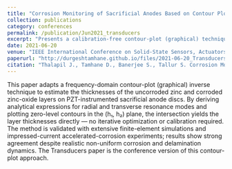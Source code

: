 ```yaml
---
title: "Corrosion Monitoring of Sacrificial Anodes Based on Contour Plot Analysis of Electro-Mechanical Impedance Spectra"
collection: publications
category: conferences
permalink: /publication/Jun2021_transducers
excerpt: "Presents a calibration-free contour-plot (graphical) technique to extract zinc and zinc-oxide film thicknesses from resonance frequencies in EMI spectra. Validated with FEA and impressed-current corrosion experiments, the method is computationally light and suitable for in-situ anode health monitoring."
date: 2021-06-20
venue: "IEEE International Conference on Solid-State Sensors, Actuators and Microsystems (Transducers)"
paperurl: "http://durgeshtamhane.github.io/files/2021-06-20_Transducers.pdf"
citation: "Thalapil J., Tamhane D., Banerjee S., Tallur S. Corrosion Monitoring of Sacrificial Anodes Based on Contour Plot Analysis of Electro-Mechanical Impedance Spectra. Proc. Transducers 2021."
---
```




This paper adapts a frequency-domain contour-plot (graphical) inverse technique to estimate the thicknesses of the uncorroded zinc and corroded zinc-oxide layers on PZT-instrumented sacrificial anode discs. By deriving analytical expressions for radial and transverse resonance modes and plotting zero-level contours in the (h₁, h₂) plane, the intersection yields the layer thicknesses directly — no iterative optimization or calibration required. The method is validated with extensive finite-element simulations and impressed-current accelerated-corrosion experiments; results show strong agreement despite realistic non-uniform corrosion and delamination dynamics. The Transducers paper is the conference version of this contour-plot approach.
